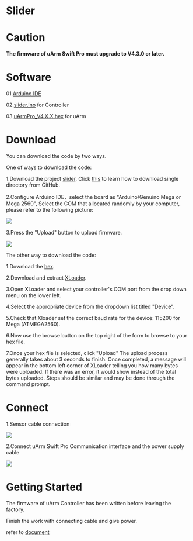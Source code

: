 # Slider

 # Caution
 **The firmware of uArm Swift Pro must upgrade to V4.3.0 or later.**
# Software
01.[Arduino IDE](http://www.arduino.cc/)

02.[slider.ino](https://github.com/uArm-Developer/Controller/tree/master/scene_demo/slider/src/slider) for Controller 

03.[uArmPro_V4.X.X.hex](https://github.com/uArm-Developer/SwiftProForArduino/tree/Version_V4.0/hex) for uArm

 #  Download
You can download the code by two ways.
 
One of ways to download the code:
 
1.Download the project  [slider](https://github.com/uArm-Developer/Controller/tree/master/scene_demo/slider). 
Click [this](https://github.com/uArm-Developer/SwiftProForArduino/wiki/How-to-download-single-file-from-GitHub) to learn how to download single directory from GitHub.

2.Conﬁgure Arduino IDE，select the board as "Arduino/Genuino Mega or Mega 2560", Select the COM that allocated randomly by your computer, please refer to the following picture:
 
 ![](https://github.com/uArm-Developer/Controller/blob/master/scene_demo/slider/img/download(1).png)
 
3.Press the "Upload" button to upload ﬁrmware.

![](https://github.com/uArm-Developer/Controller/blob/master/scene_demo/slider/img/download(2).png)

The other way to download the code:

1.Download the [hex](https://github.com/uArm-Developer/Controller/blob/master/scene_demo/slider/hex).

2.Download and extract [XLoader](http://xloader.russemotto.com/XLoader.zip).

3.Open XLoader and select your controller's COM port from the drop down menu on the lower left.

4.Select the appropriate device from the dropdown list titled "Device".

5.Check that Xloader set the correct baud rate for the device: 115200 for Mega (ATMEGA2560).

6.Now use the browse button on the top right of the form to browse to your hex file.

7.Once your hex file is selected, click "Upload" The upload process generally takes about 3 seconds to finish. Once completed, a message will appear in the bottom left corner of XLoader telling you how many bytes were uploaded. If there was an error, it would show instead of the total bytes uploaded. Steps should be similar and may be done through the command prompt.
# Connect
1.Sensor cable connection

 ![](https://github.com/uArm-Developer/Controller/blob/master/scene_demo/slider/img/connecting%20with%20module.jpg)
 
2.Connect uArm Swift Pro Communication interface and the power supply cable
 
 ![](https://github.com/uArm-Developer/Controller/blob/master/scene_demo/slider/img/connecting%20with%20uarm.jpg)
 
# Getting Started
The firmware of uArm Controller has been written before leaving the factory.

Finish the work with connecting  cable and give power.

refer to [document](https://github.com/uArm-Developer/Controller/tree/master/scene_demo/slider/doc)